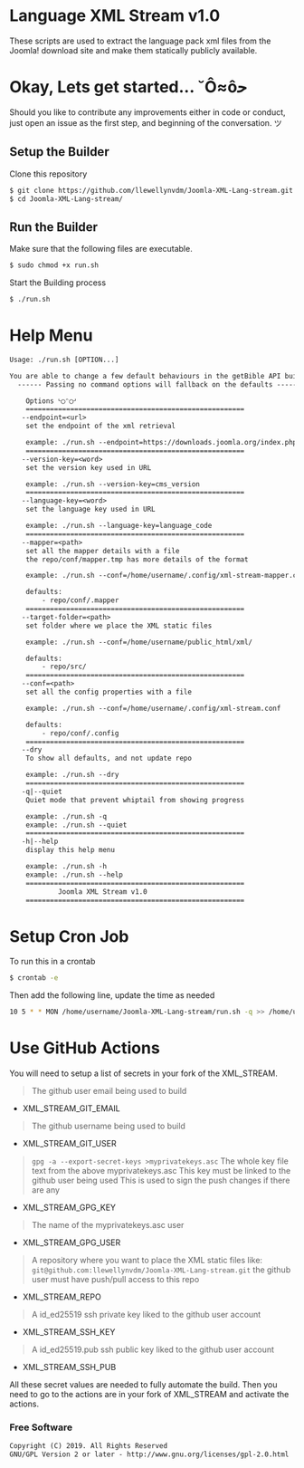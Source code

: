 # Language XML Stream v1.0

These scripts are used to extract the language pack xml files from the Joomla! download site and make them statically publicly available.

# Okay, Lets get started... ˘Ô≈ôﺣ

Should you like to contribute any improvements either in code or conduct, just open an issue as the first step, and beginning of the conversation. ツ

## Setup the Builder

Clone this repository
```bash
$ git clone https://github.com/llewellynvdm/Joomla-XML-Lang-stream.git
$ cd Joomla-XML-Lang-stream/
```

## Run the Builder

Make sure that the following files are executable.
```bash
$ sudo chmod +x run.sh
```

Start the Building process
```bash
$ ./run.sh
```

# Help Menu
```txt
Usage: ./run.sh [OPTION...]

You are able to change a few default behaviours in the getBible API builder
  ------ Passing no command options will fallback on the defaults -------

	Options ᒡ◯ᵔ◯ᒢ
	======================================================
   --endpoint=<url>
    set the endpoint of the xml retrieval

    example: ./run.sh --endpoint=https://downloads.joomla.org/index.php?option=com_languagepack&view=export&format=xml
    ======================================================
   --version-key=<word>
    set the version key used in URL

    example: ./run.sh --version-key=cms_version
    ======================================================
   --language-key=<word>
    set the language key used in URL

    example: ./run.sh --language-key=language_code
    ======================================================
   --mapper=<path>
    set all the mapper details with a file
    the repo/conf/mapper.tmp has more details of the format

    example: ./run.sh --conf=/home/username/.config/xml-stream-mapper.conf

    defaults:
        - repo/conf/.mapper
    ======================================================
   --target-folder=<path>
    set folder where we place the XML static files

    example: ./run.sh --conf=/home/username/public_html/xml/

    defaults:
        - repo/src/
    ======================================================
   --conf=<path>
    set all the config properties with a file

    example: ./run.sh --conf=/home/username/.config/xml-stream.conf

    defaults:
        - repo/conf/.config
    ======================================================
   --dry
    To show all defaults, and not update repo

    example: ./run.sh --dry
    ======================================================
   -q|--quiet
    Quiet mode that prevent whiptail from showing progress

    example: ./run.sh -q
    example: ./run.sh --quiet
    ======================================================
   -h|--help
    display this help menu

    example: ./run.sh -h
    example: ./run.sh --help
    ======================================================
            Joomla XML Stream v1.0
    ======================================================
```

# Setup Cron Job

To run this in a crontab
```bash
$ crontab -e
```
Then add the following line, update the time as needed
```bash
10 5 * * MON /home/username/Joomla-XML-Lang-stream/run.sh -q >> /home/username/Joomla-XML-Lang-stream/stream.log 2>&1
```

# Use GitHub Actions

You will need to setup a list of secrets in your fork of the XML_STREAM.

> The github user email being used to build
- XML_STREAM_GIT_EMAIL
> The github username being used to build
- XML_STREAM_GIT_USER
> `gpg -a --export-secret-keys >myprivatekeys.asc`
> The whole key file text from the above myprivatekeys.asc
> This key must be linked to the github user being used
> This is used to sign the push changes if there are any
- XML_STREAM_GPG_KEY
> The name of the myprivatekeys.asc user
- XML_STREAM_GPG_USER
> A repository where you want to place the XML static files
> like: `git@github.com:llewellynvdm/Joomla-XML-Lang-stream.git`
> the github user must have push/pull access to this repo
- XML_STREAM_REPO
> A id_ed25519 ssh private key liked to the github user account
- XML_STREAM_SSH_KEY
> A id_ed25519.pub ssh public key liked to the github user account
- XML_STREAM_SSH_PUB

All these secret values are needed to fully automate the build. Then you need to go to the actions are in your fork of XML_STREAM and activate the actions.

### Free Software
```txt
Copyright (C) 2019. All Rights Reserved
GNU/GPL Version 2 or later - http://www.gnu.org/licenses/gpl-2.0.html
```

